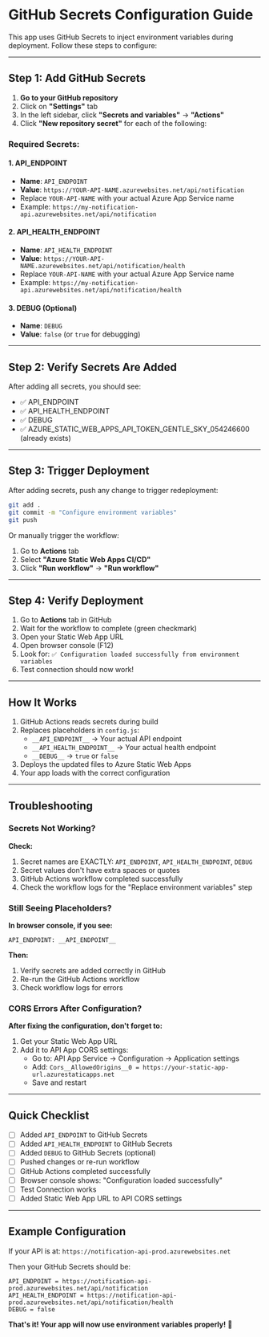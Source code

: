 # GitHub Secrets Configuration Guide

This app uses GitHub Secrets to inject environment variables during deployment. Follow these steps to configure:

---

## Step 1: Add GitHub Secrets

1. **Go to your GitHub repository**
2. Click on **"Settings"** tab
3. In the left sidebar, click **"Secrets and variables"** → **"Actions"**
4. Click **"New repository secret"** for each of the following:

### Required Secrets:

#### 1. API_ENDPOINT
- **Name**: `API_ENDPOINT`
- **Value**: `https://YOUR-API-NAME.azurewebsites.net/api/notification`
- Replace `YOUR-API-NAME` with your actual Azure App Service name
- Example: `https://my-notification-api.azurewebsites.net/api/notification`

#### 2. API_HEALTH_ENDPOINT  
- **Name**: `API_HEALTH_ENDPOINT`
- **Value**: `https://YOUR-API-NAME.azurewebsites.net/api/notification/health`
- Replace `YOUR-API-NAME` with your actual Azure App Service name
- Example: `https://my-notification-api.azurewebsites.net/api/notification/health`

#### 3. DEBUG (Optional)
- **Name**: `DEBUG`
- **Value**: `false` (or `true` for debugging)

---

## Step 2: Verify Secrets Are Added

After adding all secrets, you should see:
- ✅ API_ENDPOINT
- ✅ API_HEALTH_ENDPOINT  
- ✅ DEBUG
- ✅ AZURE_STATIC_WEB_APPS_API_TOKEN_GENTLE_SKY_054246600 (already exists)

---

## Step 3: Trigger Deployment

After adding secrets, push any change to trigger redeployment:

```bash
git add .
git commit -m "Configure environment variables"
git push
```

Or manually trigger the workflow:
1. Go to **Actions** tab
2. Select **"Azure Static Web Apps CI/CD"**
3. Click **"Run workflow"** → **"Run workflow"**

---

## Step 4: Verify Deployment

1. Go to **Actions** tab in GitHub
2. Wait for the workflow to complete (green checkmark)
3. Open your Static Web App URL
4. Open browser console (F12)
5. Look for: `✅ Configuration loaded successfully from environment variables`
6. Test connection should now work!

---

## How It Works

1. GitHub Actions reads secrets during build
2. Replaces placeholders in `config.js`:
   - `__API_ENDPOINT__` → Your actual API endpoint
   - `__API_HEALTH_ENDPOINT__` → Your actual health endpoint  
   - `__DEBUG__` → `true` or `false`
3. Deploys the updated files to Azure Static Web Apps
4. Your app loads with the correct configuration

---

## Troubleshooting

### Secrets Not Working?

**Check:**
1. Secret names are EXACTLY: `API_ENDPOINT`, `API_HEALTH_ENDPOINT`, `DEBUG`
2. Secret values don't have extra spaces or quotes
3. GitHub Actions workflow completed successfully
4. Check the workflow logs for the "Replace environment variables" step

### Still Seeing Placeholders?

**In browser console, if you see:**
```
API_ENDPOINT: __API_ENDPOINT__
```

**Then:**
1. Verify secrets are added correctly in GitHub
2. Re-run the GitHub Actions workflow
3. Check workflow logs for errors

### CORS Errors After Configuration?

**After fixing the configuration, don't forget to:**
1. Get your Static Web App URL
2. Add it to API App CORS settings:
   - Go to: API App Service → Configuration → Application settings
   - Add: `Cors__AllowedOrigins__0 = https://your-static-app-url.azurestaticapps.net`
   - Save and restart

---

## Quick Checklist

- [ ] Added `API_ENDPOINT` to GitHub Secrets
- [ ] Added `API_HEALTH_ENDPOINT` to GitHub Secrets  
- [ ] Added `DEBUG` to GitHub Secrets (optional)
- [ ] Pushed changes or re-run workflow
- [ ] GitHub Actions completed successfully  
- [ ] Browser console shows: "Configuration loaded successfully"
- [ ] Test Connection works
- [ ] Added Static Web App URL to API CORS settings

---

## Example Configuration

If your API is at: `https://notification-api-prod.azurewebsites.net`

Then your GitHub Secrets should be:

```
API_ENDPOINT = https://notification-api-prod.azurewebsites.net/api/notification
API_HEALTH_ENDPOINT = https://notification-api-prod.azurewebsites.net/api/notification/health
DEBUG = false
```

**That's it! Your app will now use environment variables properly!** 🎉
